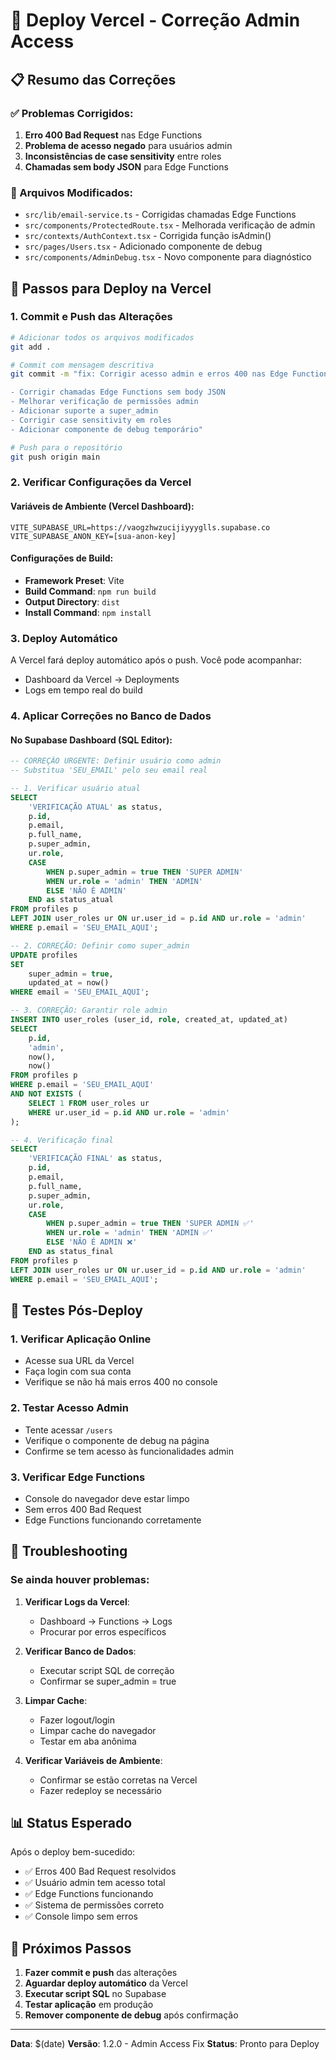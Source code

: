 # 🚀 Deploy Vercel - Correção Admin Access

## 📋 Resumo das Correções

### ✅ Problemas Corrigidos:
1. **Erro 400 Bad Request** nas Edge Functions
2. **Problema de acesso negado** para usuários admin
3. **Inconsistências de case sensitivity** entre roles
4. **Chamadas sem body JSON** para Edge Functions

### 📁 Arquivos Modificados:
- `src/lib/email-service.ts` - Corrigidas chamadas Edge Functions
- `src/components/ProtectedRoute.tsx` - Melhorada verificação de admin
- `src/contexts/AuthContext.tsx` - Corrigida função isAdmin()
- `src/pages/Users.tsx` - Adicionado componente de debug
- `src/components/AdminDebug.tsx` - Novo componente para diagnóstico

## 🔧 Passos para Deploy na Vercel

### 1. **Commit e Push das Alterações**
```bash
# Adicionar todos os arquivos modificados
git add .

# Commit com mensagem descritiva
git commit -m "fix: Corrigir acesso admin e erros 400 nas Edge Functions

- Corrigir chamadas Edge Functions sem body JSON
- Melhorar verificação de permissões admin
- Adicionar suporte a super_admin
- Corrigir case sensitivity em roles
- Adicionar componente de debug temporário"

# Push para o repositório
git push origin main
```

### 2. **Verificar Configurações da Vercel**

#### Variáveis de Ambiente (Vercel Dashboard):
```
VITE_SUPABASE_URL=https://vaogzhwzucijiyyyglls.supabase.co
VITE_SUPABASE_ANON_KEY=[sua-anon-key]
```

#### Configurações de Build:
- **Framework Preset**: Vite
- **Build Command**: `npm run build`
- **Output Directory**: `dist`
- **Install Command**: `npm install`

### 3. **Deploy Automático**
A Vercel fará deploy automático após o push. Você pode acompanhar:
- Dashboard da Vercel → Deployments
- Logs em tempo real do build

### 4. **Aplicar Correções no Banco de Dados**

#### No Supabase Dashboard (SQL Editor):
```sql
-- CORREÇÃO URGENTE: Definir usuário como admin
-- Substitua 'SEU_EMAIL' pelo seu email real

-- 1. Verificar usuário atual
SELECT 
    'VERIFICAÇÃO ATUAL' as status,
    p.id,
    p.email,
    p.full_name,
    p.super_admin,
    ur.role,
    CASE 
        WHEN p.super_admin = true THEN 'SUPER ADMIN'
        WHEN ur.role = 'admin' THEN 'ADMIN'
        ELSE 'NÃO É ADMIN'
    END as status_atual
FROM profiles p
LEFT JOIN user_roles ur ON ur.user_id = p.id AND ur.role = 'admin'
WHERE p.email = 'SEU_EMAIL_AQUI';

-- 2. CORREÇÃO: Definir como super_admin
UPDATE profiles 
SET 
    super_admin = true,
    updated_at = now()
WHERE email = 'SEU_EMAIL_AQUI';

-- 3. CORREÇÃO: Garantir role admin
INSERT INTO user_roles (user_id, role, created_at, updated_at)
SELECT 
    p.id,
    'admin',
    now(),
    now()
FROM profiles p
WHERE p.email = 'SEU_EMAIL_AQUI'
AND NOT EXISTS (
    SELECT 1 FROM user_roles ur 
    WHERE ur.user_id = p.id AND ur.role = 'admin'
);

-- 4. Verificação final
SELECT 
    'VERIFICAÇÃO FINAL' as status,
    p.id,
    p.email,
    p.full_name,
    p.super_admin,
    ur.role,
    CASE 
        WHEN p.super_admin = true THEN 'SUPER ADMIN ✅'
        WHEN ur.role = 'admin' THEN 'ADMIN ✅'
        ELSE 'NÃO É ADMIN ❌'
    END as status_final
FROM profiles p
LEFT JOIN user_roles ur ON ur.user_id = p.id AND ur.role = 'admin'
WHERE p.email = 'SEU_EMAIL_AQUI';
```

## 🧪 Testes Pós-Deploy

### 1. **Verificar Aplicação Online**
- Acesse sua URL da Vercel
- Faça login com sua conta
- Verifique se não há mais erros 400 no console

### 2. **Testar Acesso Admin**
- Tente acessar `/users`
- Verifique o componente de debug na página
- Confirme se tem acesso às funcionalidades admin

### 3. **Verificar Edge Functions**
- Console do navegador deve estar limpo
- Sem erros 400 Bad Request
- Edge Functions funcionando corretamente

## 🚨 Troubleshooting

### Se ainda houver problemas:

1. **Verificar Logs da Vercel**:
   - Dashboard → Functions → Logs
   - Procurar por erros específicos

2. **Verificar Banco de Dados**:
   - Executar script SQL de correção
   - Confirmar se super_admin = true

3. **Limpar Cache**:
   - Fazer logout/login
   - Limpar cache do navegador
   - Testar em aba anônima

4. **Verificar Variáveis de Ambiente**:
   - Confirmar se estão corretas na Vercel
   - Fazer redeploy se necessário

## 📊 Status Esperado

Após o deploy bem-sucedido:
- ✅ Erros 400 Bad Request resolvidos
- ✅ Usuário admin tem acesso total
- ✅ Edge Functions funcionando
- ✅ Sistema de permissões correto
- ✅ Console limpo sem erros

## 🎯 Próximos Passos

1. **Fazer commit e push** das alterações
2. **Aguardar deploy automático** da Vercel
3. **Executar script SQL** no Supabase
4. **Testar aplicação** em produção
5. **Remover componente de debug** após confirmação

---

**Data**: $(date)
**Versão**: 1.2.0 - Admin Access Fix
**Status**: Pronto para Deploy
